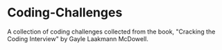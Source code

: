 # Coding-Challenges
A collection of coding challenges collected from the book, "Cracking the Coding Interview" by Gayle Laakmann McDowell.
